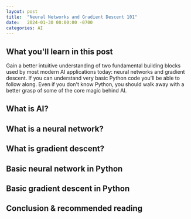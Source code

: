 ```yaml
---
layout: post
title:  "Neural Networks and Gradient Descent 101"
date:   2024-01-30 00:00:00 -0700
categories: AI
---
```


## What you'll learn in this post

Gain a better intuitive understanding of two fundamental building blocks used by most modern AI applications today: neural networks and gradient descent. If you can understand very basic Python code you'll be able to follow along. Even if you don't know Python, you should walk away with a better grasp of some of the core magic behind AI.

## What is AI?

## What is a neural network?

## What is gradient descent?

## Basic neural network in Python

## Basic gradient descent in Python

## Conclusion & recommended reading


